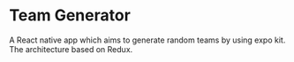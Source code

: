 # Team Generator

A React native app which aims to generate random teams by using expo kit. The architecture based on Redux.
